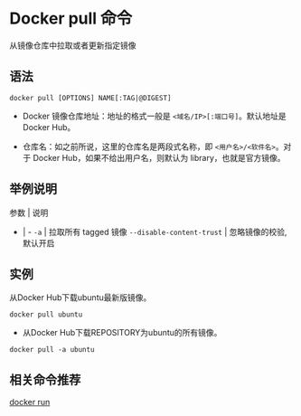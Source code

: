 # Docker pull 命令

从镜像仓库中拉取或者更新指定镜像

## 语法

```
docker pull [OPTIONS] NAME[:TAG|@DIGEST]
```

- Docker 镜像仓库地址：地址的格式一般是 `<域名/IP>[:端口号]`。默认地址是 Docker Hub。

- 仓库名：如之前所说，这里的仓库名是两段式名称，即 `<用户名>/<软件名>`。对于 Docker Hub，如果不给出用户名，则默认为 library，也就是官方镜像。

## 举例说明

参数 | 说明
- | -
`-a` | 拉取所有 tagged 镜像
`--disable-content-trust` | 忽略镜像的校验,默认开启

## 实例

从Docker Hub下载ubuntu最新版镜像。

```
docker pull ubuntu
```

- 从Docker Hub下载REPOSITORY为ubuntu的所有镜像。

```
docker pull -a ubuntu
```

## 相关命令推荐

[docker run](/orders/run.md)